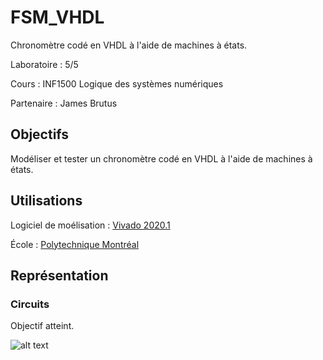 # FSM_VHDL

Chronomètre codé en VHDL à l'aide de machines à états.

Laboratoire : 5/5

Cours : INF1500 Logique des systèmes numériques

Partenaire : James Brutus


## Objectifs

Modéliser et tester un chronomètre codé en VHDL à l'aide de machines à états.

## Utilisations
Logiciel de moélisation : [Vivado 2020.1](https://www.xilinx.com/support/download.html)

École : [Polytechnique Montréal](https://www.polymtl.ca)


## Représentation

### Circuits

Objectif atteint.

![alt text](https://github.com/TritzA/FSM_VHDL/tree/main/image)



